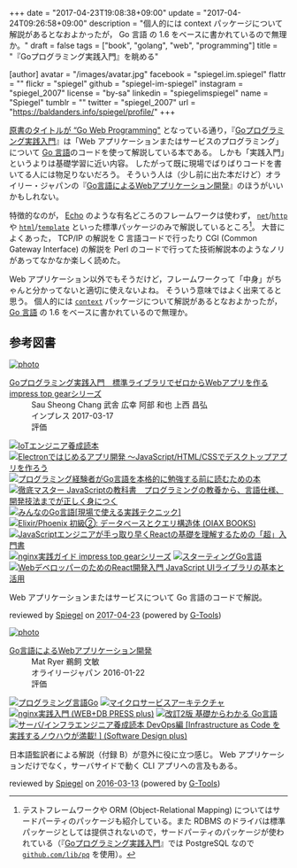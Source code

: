 +++
date = "2017-04-23T19:08:38+09:00"
update = "2017-04-24T09:26:58+09:00"
description = "個人的には context パッケージについて解説があるとなおよかったが， Go 言語 の 1.6 をベースに書かれているので無理か。"
draft = false
tags = ["book", "golang", "web", "programming"]
title = "『Goプログラミング実践入門』を眺める"

[author]
  avatar = "/images/avatar.jpg"
  facebook = "spiegel.im.spiegel"
  flattr = ""
  flickr = "spiegel"
  github = "spiegel-im-spiegel"
  instagram = "spiegel_2007"
  license = "by-sa"
  linkedin = "spiegelimspiegel"
  name = "Spiegel"
  tumblr = ""
  twitter = "spiegel_2007"
  url = "https://baldanders.info/spiegel/profile/"
+++

[原書のタイトルが “Go Web Programming"](https://www.manning.com/books/go-web-programming "Manning | Go Web Programming") となっている通り，『[Goプログラミング実践入門]』は「Web アプリケーションまたはサービスのプログラミング」について [Go 言語]のコードを使って解説している本である。
しかも「実践入門」というよりは基礎学習に近い内容。
したがって既に現場でばりばりコードを書いてる人には物足りないだろう。
そういう人は（少し前に出た本だけど）オライリー・ジャパンの『[Go言語によるWebアプリケーション開発](https://www.amazon.co.jp/exec/obidos/ASIN/4873117526/baldandersinf-22/ "Go言語によるWebアプリケーション開発 | Mat Ryer, 鵜飼 文敏, 牧野 聡 |本 | 通販 | Amazon")』のほうがいいかもしれない。

特徴的なのが， [Echo](https://echo.labstack.com/ "Echo - High performance, minimalist Go web framework") のような有名どころのフレームワークは使わず， [`net`]/[`http`] や [`html`]/[`template`] といった標準パッケージのみで解説しているところ[^pkg]。
大昔によくあった， TCP/IP の解説を C 言語コードで行ったり CGI (Common Gateway Interface) の解説を Perl のコードで行ってた技術解説本のようなノリがあってなかなか楽しく読めた。

[^pkg]: テストフレームワークや ORM (Object-Relational Mapping) についてはサードパーティのパッケージも紹介している。また RDBMS のドライバは標準パッケージとしては提供されないので，サードパーティのパッケージが使われている（『[Goプログラミング実践入門]』では PostgreSQL なので [`github.com/lib/pq`] を使用）。

Web アプリケーション以外でもそうだけど，フレームワークって「中身」がちゃんと分かってないと適切に使えないよね。
そういう意味ではよく出来てると思う。
個人的には [`context`] パッケージについて解説があるとなおよかったが， [Go 言語] の 1.6 をベースに書かれているので無理か。

[Goプログラミング実践入門]: http://book.impress.co.jp/books/1115101145 "Goプログラミング実践入門 標準ライブラリでゼロからWebアプリを作る - インプレスブックス"
[Go 言語]: https://golang.org/ "The Go Programming Language"
[`net`]: https://golang.org/pkg/net/ "net - The Go Programming Language"
[`http`]: https://golang.org/pkg/net/http/ "http - The Go Programming Language"
[`html`]: https://golang.org/pkg/html/ "html - The Go Programming Language"
[`template`]: https://golang.org/pkg/html/template/ "template - The Go Programming Language"
[`github.com/lib/pq`]: https://github.com/lib/pq "lib/pq: Pure Go Postgres driver for database/sql"
[`context`]: https://golang.org/pkg/context/ "context - The Go Programming Language"

## 参考図書

<div class="hreview" ><a class="item url" href="https://www.amazon.co.jp/exec/obidos/ASIN/B06XKPNVWV/baldandersinf-22/"><img src="https://images-fe.ssl-images-amazon.com/images/I/51dQZeafzvL._SL160_.jpg" alt="photo" class="photo"  /></a><dl ><dt class="fn"><a class="item url" href="https://www.amazon.co.jp/exec/obidos/ASIN/B06XKPNVWV/baldandersinf-22/">Goプログラミング実践入門　標準ライブラリでゼロからWebアプリを作る impress top gearシリーズ</a></dt><dd>Sau Sheong Chang 武舎 広幸 阿部 和也 上西 昌弘 </dd><dd>インプレス 2017-03-17</dd><dd>評価<abbr class="rating" title="4"><img src="https://images-fe.ssl-images-amazon.com/images/G/01/detail/stars-4-0.gif" alt="" /></abbr> </dd></dl><p class="similar"><a href="https://www.amazon.co.jp/exec/obidos/ASIN/B06Y3JV86V/baldandersinf-22/" target="_top"><img src="https://images-fe.ssl-images-amazon.com/images/P/B06Y3JV86V.09._SCTHUMBZZZ_.jpg"  alt="IoTエンジニア養成読本"  /></a> <a href="https://www.amazon.co.jp/exec/obidos/ASIN/B06XTKZS7J/baldandersinf-22/" target="_top"><img src="https://images-fe.ssl-images-amazon.com/images/P/B06XTKZS7J.09._SCTHUMBZZZ_.jpg"  alt="Electronではじめるアプリ開発 ～JavaScript/HTML/CSSでデスクトップアプリを作ろう"  /></a> <a href="https://www.amazon.co.jp/exec/obidos/ASIN/B06XJ86BFZ/baldandersinf-22/" target="_top"><img src="https://images-fe.ssl-images-amazon.com/images/P/B06XJ86BFZ.09._SCTHUMBZZZ_.jpg"  alt="プログラミング経験者がGo言語を本格的に勉強する前に読むための本"  /></a> <a href="https://www.amazon.co.jp/exec/obidos/ASIN/B06XNQCW7B/baldandersinf-22/" target="_top"><img src="https://images-fe.ssl-images-amazon.com/images/P/B06XNQCW7B.09._SCTHUMBZZZ_.jpg"  alt="徹底マスター JavaScriptの教科書　プログラミングの教養から、言語仕様、開発技法までが正しく身につく"  /></a> <a href="https://www.amazon.co.jp/exec/obidos/ASIN/B01LMS7B1O/baldandersinf-22/" target="_top"><img src="https://images-fe.ssl-images-amazon.com/images/P/B01LMS7B1O.09._SCTHUMBZZZ_.jpg"  alt="みんなのGo言語[現場で使える実践テクニック]"  /></a> <a href="https://www.amazon.co.jp/exec/obidos/ASIN/B06X9PL5WD/baldandersinf-22/" target="_top"><img src="https://images-fe.ssl-images-amazon.com/images/P/B06X9PL5WD.09._SCTHUMBZZZ_.jpg"  alt="Elixir/Phoenix 初級②: データベースとクエリ構造体 (OIAX BOOKS)"  /></a> <a href="https://www.amazon.co.jp/exec/obidos/ASIN/B01MUS2RP9/baldandersinf-22/" target="_top"><img src="https://images-fe.ssl-images-amazon.com/images/P/B01MUS2RP9.09._SCTHUMBZZZ_.jpg"  alt="JavaScriptエンジニアが手っ取り早くReactの基礎を理解するための「超」入門書"  /></a> <a href="https://www.amazon.co.jp/exec/obidos/ASIN/B01N183E3H/baldandersinf-22/" target="_top"><img src="https://images-fe.ssl-images-amazon.com/images/P/B01N183E3H.09._SCTHUMBZZZ_.jpg"  alt="nginx実践ガイド impress top gearシリーズ"  /></a> <a href="https://www.amazon.co.jp/exec/obidos/ASIN/B01FH3KRTI/baldandersinf-22/" target="_top"><img src="https://images-fe.ssl-images-amazon.com/images/P/B01FH3KRTI.09._SCTHUMBZZZ_.jpg"  alt="スターティングGo言語"  /></a> <a href="https://www.amazon.co.jp/exec/obidos/ASIN/B01N1GOX62/baldandersinf-22/" target="_top"><img src="https://images-fe.ssl-images-amazon.com/images/P/B01N1GOX62.09._SCTHUMBZZZ_.jpg"  alt="WebデベロッパーのためのReact開発入門 JavaScript UIライブラリの基本と活用"  /></a> </p>
<p class="description">Web アプリケーションまたはサービスについて Go 言語のコードで解説。</p>
<p class="gtools" >reviewed by <a href='#maker' class='reviewer'>Spiegel</a> on <abbr class="dtreviewed" title="2017-04-23">2017-04-23</abbr> (powered by <a href="http://www.goodpic.com/mt/aws/index.html" >G-Tools</a>)</p>
</div>

<div class="hreview" ><a class="item url" href="https://www.amazon.co.jp/exec/obidos/ASIN/4873117526/baldandersinf-22/"><img src="https://images-fe.ssl-images-amazon.com/images/I/51UoREcNrnL._SL160_.jpg" alt="photo" class="photo"  /></a><dl ><dt class="fn"><a class="item url" href="https://www.amazon.co.jp/exec/obidos/ASIN/4873117526/baldandersinf-22/">Go言語によるWebアプリケーション開発</a></dt><dd>Mat Ryer 鵜飼 文敏 </dd><dd>オライリージャパン 2016-01-22</dd><dd>評価<abbr class="rating" title="4"><img src="https://images-fe.ssl-images-amazon.com/images/G/01/detail/stars-4-0.gif" alt="" /></abbr> </dd></dl><p class="similar"><a href="https://www.amazon.co.jp/exec/obidos/ASIN/4621300253/baldandersinf-22/" target="_top"><img src="https://images-fe.ssl-images-amazon.com/images/P/4621300253.09._SCTHUMBZZZ_.jpg"  alt="プログラミング言語Go"  /></a> <a href="https://www.amazon.co.jp/exec/obidos/ASIN/4873117607/baldandersinf-22/" target="_top"><img src="https://images-fe.ssl-images-amazon.com/images/P/4873117607.09._SCTHUMBZZZ_.jpg"  alt="マイクロサービスアーキテクチャ"  /></a> <a href="https://www.amazon.co.jp/exec/obidos/ASIN/4774178667/baldandersinf-22/" target="_top"><img src="https://images-fe.ssl-images-amazon.com/images/P/4774178667.09._SCTHUMBZZZ_.jpg"  alt="nginx実践入門 (WEB+DB PRESS plus)"  /></a> <a href="https://www.amazon.co.jp/exec/obidos/ASIN/4863541783/baldandersinf-22/" target="_top"><img src="https://images-fe.ssl-images-amazon.com/images/P/4863541783.09._SCTHUMBZZZ_.jpg"  alt="改訂2版 基礎からわかる Go言語"  /></a> <a href="https://www.amazon.co.jp/exec/obidos/ASIN/4774179930/baldandersinf-22/" target="_top"><img src="https://images-fe.ssl-images-amazon.com/images/P/4774179930.09._SCTHUMBZZZ_.jpg"  alt="サーバ/インフラエンジニア養成読本 DevOps編 [Infrastructure as Code を実践するノウハウが満載! ] (Software Design plus)"  /></a> </p>
<p class="description">日本語監訳者による解説（付録 B）が意外に役に立つ感じ。 Web アプリケーションだけでなく，サーバサイドで動く CLI アプリへの言及もある。</p>
<p class="gtools" >reviewed by <a href='#maker' class='reviewer'>Spiegel</a> on <abbr class="dtreviewed" title="2016-03-13">2016-03-13</abbr> (powered by <a href="http://www.goodpic.com/mt/aws/index.html" >G-Tools</a>)</p>
</div>
